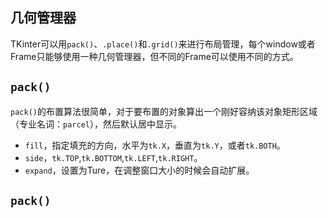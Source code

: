 ## 几何管理器

TKinter可以用`pack()`、`.place()`和`.grid()`来进行布局管理，每个window或者Frame只能够使用一种几何管理器，但不同的Frame可以使用不同的方式。

## `pack()`

`pack()`的布置算法很简单，对于要布置的对象算出一个刚好容纳该对象矩形区域（专业名词：`parcel`），然后默认居中显示。

- `fill`，指定填充的方向，水平为`tk.X`，垂直为`tk.Y`，或者`tk.BOTH`。
- `side`，`tk.TOP`,`tk.BOTTOM`,`tk.LEFT`,`tk.RIGHT`。
- `expand`，设置为Ture，在调整窗口大小的时候会自动扩展。

## `pack()`
